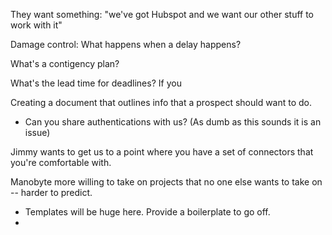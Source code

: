 They want something: "we've got Hubspot and we want our other stuff to work with it"



Damage control: What happens when a delay happens? 

What's a contigency plan?

What's the lead time for deadlines? If you 

Creating a document that outlines info that a prospect should want to do.

- Can you share authentications with us? (As dumb as this sounds it is an issue)

Jimmy wants to get us to a point where you have a set of connectors that you're comfortable with.

Manobyte more willing to take on projects that no one else wants to take on -- harder to predict.

- Templates will be huge here. Provide a boilerplate to go off.
- 